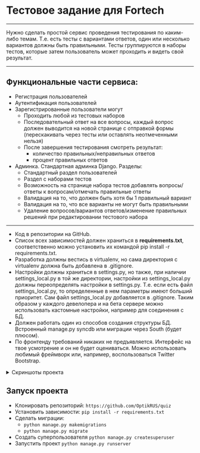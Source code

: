 # Тестовое задание для Fortech
___
Нужно сделать простой сервис проведения тестирования по каким-либо темам. 
Т.е. есть тесты с вариантами ответов, один или несколько вариантов должны быть правильными. 
Тесты группируются в наборы тестов, которые затем пользователь может проходить и видеть свой результат.
___
## Функциональные части сервиса:
* Регистрация пользователей
* Аутентификация пользователей
* Зарегистрированные пользователи могут 
  * Проходить любой из тестовых наборов 
  * Последовательный ответ на все вопросы, каждый вопрос должен выводится на новой странице с отправкой формы (перескакивать через тесты или оставлять неотмеченными нельзя)
  * После завершения тестирования смотреть результат:
    * количество правильных/неправильных ответов 
    * процент правильных ответов 
* Админка. Стандартная админка Django. Разделы:
  * Стандартный раздел пользователей 
  * Раздел с наборами тестов 
  * Возможность на странице набора тестов добавлять вопросы/ответы к вопросам/отмечать правильные ответы 
  * Валидация на то, что должен быть хотя бы 1 правильный вариант 
  * Валидация на то, что все варианты не могут быть правильными 
  * Удаление вопросов/вариантов ответов/изменение правильных решений при редактировании тестового набора
___
* Код в репозитории на GitHub. 
* Список всех зависимостей должен храниться в __requirements.txt__, соответственно можно установить их командой pip install -r requirements.txt. 
* Разработка должны вестись в virtualenv, но сама директория с virtualenv должна быть добавлена в .gitignore. 
* Настройки должны храниться в settings.py, но также, при наличии settings_local.py в той же директории, настройки из settings_local.py должны переопределять настройки в settings.py. Т.е. если есть файл settings_local.py, то определенные в нем параметры имеют больший приоритет. 
Сам файл settings_local.py добавляется в .gitignore. Таким образом у каждого девелопера и на бета сервере можно использовать кастомные настройки, например для соединения с БД. 
* Должен работать один из способов создания структуры БД. Встроенный manage.py syncdb или миграции через South (будет плюсом). 
* По фронтенду требований никаких не предъявляется. Интерфейс на твое усмотрение и он не будет оцениваться. Можно использовать любимый фреймворк или, например, воспользоваться Twitter Bootstrap.

<details>
  <summary>Скриншоты проекта</summary>

[![Регистрация пользователя](https://raw.githubusercontent.com/OptikRUS/quiz/3e405ef786eac72dd4db00cfb14b6b83596b69f4/images/1.png) Регистрация пользователя]()
[![Категория тестов](https://raw.githubusercontent.com/OptikRUS/quiz/3e405ef786eac72dd4db00cfb14b6b83596b69f4/images/2.png) Категория тестов]()
[![Страница теста](https://raw.githubusercontent.com/OptikRUS/quiz/3e405ef786eac72dd4db00cfb14b6b83596b69f4/images/3.png) Страница теста]()
[![Вопросы к тесту](https://raw.githubusercontent.com/OptikRUS/quiz/3e405ef786eac72dd4db00cfb14b6b83596b69f4/images/4.png) Вопросы к тесту)]()
[![Вопросы к тесту](https://raw.githubusercontent.com/OptikRUS/quiz/3e405ef786eac72dd4db00cfb14b6b83596b69f4/images/5.png) Вопросы к тесту)]()
[![Результаты теста](https://raw.githubusercontent.com/OptikRUS/quiz/3e405ef786eac72dd4db00cfb14b6b83596b69f4/images/6.png) Результаты теста]()
[![Админка тесты](https://raw.githubusercontent.com/OptikRUS/quiz/3e405ef786eac72dd4db00cfb14b6b83596b69f4/images/7.png) Админка тесты]()
[![Админка вопросы](https://raw.githubusercontent.com/OptikRUS/quiz/3e405ef786eac72dd4db00cfb14b6b83596b69f4/images/8.png) Админка вопросы]()
  
</details>

## Запуск проекта
* Клонировать репозиторий: ```https://github.com/OptikRUS/quiz```
* Установить зависимости: ```pip install -r requirements.txt```
* Сделать миграции:
  * ```python manage.py makemigrations```
  * ```python manage.py migrate```
* Создать суперпользователя ```python manage.py createsuperuser```
* Запустить проект ```python manage.py runserver```
